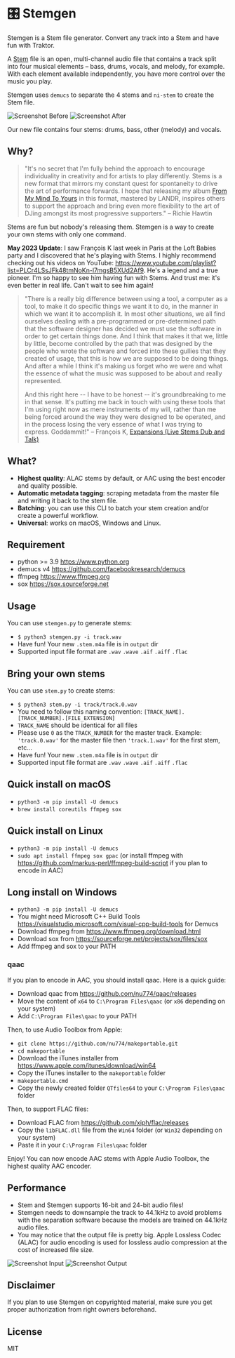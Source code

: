 # 🎛 Stemgen

Stemgen is a Stem file generator. Convert any track into a Stem and have fun with Traktor.

A [Stem](https://www.native-instruments.com/en/specials/stems/) file is an open, multi-channel audio file that contains a track split into four musical elements – bass, drums, vocals, and melody, for example. With each element available independently, you have more control over the music you play.

Stemgen uses `demucs` to separate the 4 stems and `ni-stem` to create the Stem file.

![Screenshot Before](./screenshots/before.png)
![Screenshot After](./screenshots/after.png)

Our new file contains four stems: drums, bass, other (melody) and vocals.

## Why?

> "It's no secret that I'm fully behind the approach to encourage individuality in creativity and for artists to play differently. Stems is a new format that mirrors my constant quest for spontaneity to drive the art of performance forwards. I hope that releasing my album [From My Mind To Yours](https://www.junodownload.com/products/richie-hawtin-from-my-mind-to-yours/3318751-02/) in this format, mastered by LANDR, inspires others to support the approach and bring even more flexibility to the art of DJing amongst its most progressive supporters." – Richie Hawtin

Stems are fun but nobody's releasing them. Stemgen is a way to create your own stems with only one command.

**May 2023 Update**: I saw François K last week in Paris at the Loft Babies party and I discovered
that he's playing with Stems. I highly recommend checking out his videos on YouTube: https://www.youtube.com/playlist?list=PLCr4LSsJFk48tmNoKn-l7mgsB5XUd2Af9.
He's a legend and a true pioneer. I'm so happy to see him having fun with Stems.
And trust me: it's even better in real life. Can't wait to see him again!

> "There is a really big difference between using a tool, a computer as a tool, to make it do specific things we want it to do, in the manner in which we want it to accomplish it. In most other situations, we all find ourselves dealing with a pre-programmed or pre-determined path that the software designer has decided we must use the software in order to get certain things done. And I think that makes it that we, little by little, become controlled by the path that was designed by the people who wrote the software and forced into these gullies that they created of usage, that this is how we are supposed to be doing things. And after a while I think it's making us forget who we were and what the essence of what the music was supposed to be about and really represented.
>
> And this right here -- I have to be honest -- it's groundbreaking to me in that sense. It's putting me back in touch with using these tools that I'm using right now as mere instruments of my will, rather than me being forced around the way they were designed to be operated, and in the process losing the very essence of what I was trying to express. Goddammit!" – François K, [Expansions (Live Stems Dub and Talk)](https://www.youtube.com/watch?v=jjZz0E8FuVs)

## What?

- **Highest quality**: ALAC stems by default, or AAC using the best encoder and quality possible.
- **Automatic metadata tagging**: scraping metadata from the master file and writing it back to the stem file.
- **Batching**: you can use this CLI to batch your stem creation and/or create a powerful workflow.
- **Universal**: works on macOS, Windows and Linux.

## Requirement

- python >= 3.9 https://www.python.org
- demucs v4 https://github.com/facebookresearch/demucs
- ffmpeg https://www.ffmpeg.org
- sox https://sox.sourceforge.net

## Usage

You can use `stemgen.py` to generate stems:

- `$ python3 stemgen.py -i track.wav`
- Have fun! Your new `.stem.m4a` file is in `output` dir
- Supported input file format are `.wav` `.wave` `.aif` `.aiff` `.flac`

## Bring your own stems

You can use `stem.py` to create stems:

- `$ python3 stem.py -i track/track.0.wav`
- You need to follow this naming convention: `[TRACK_NAME].[TRACK_NUMBER].[FILE_EXTENSION]`
- `TRACK_NAME` should be identical for all files
- Please use `0` as the `TRACK_NUMBER` for the master track. Example:
  `'track.0.wav'` for the master file then `'track.1.wav'` for the first stem, etc...
- Have fun! Your new `.stem.m4a` file is in `output` dir
- Supported input file format are `.wav` `.wave` `.aif` `.aiff` `.flac`

## Quick install on macOS

- `python3 -m pip install -U demucs`
- `brew install coreutils ffmpeg sox`

## Quick install on Linux

- `python3 -m pip install -U demucs`
- `sudo apt install ffmpeg sox gpac` (or install ffmpeg with https://github.com/markus-perl/ffmpeg-build-script if you plan to encode in AAC)

## Long install on Windows

- `python3 -m pip install -U demucs`
- You might need Microsoft C++ Build Tools https://visualstudio.microsoft.com/visual-cpp-build-tools
  for Demucs
- Download ffmpeg from https://www.ffmpeg.org/download.html
- Download sox from https://sourceforge.net/projects/sox/files/sox
- Add ffmpeg and sox to your PATH

### qaac

If you plan to encode in AAC, you should install qaac. Here is a quick guide:

- Download qaac from https://github.com/nu774/qaac/releases
- Move the content of `x64` to `C:\Program Files\qaac` (or `x86` depending on your system)
- Add `C:\Program Files\qaac` to your PATH

Then, to use Audio Toolbox from Apple:

- `git clone https://github.com/nu774/makeportable.git`
- `cd makeportable`
- Download the iTunes installer from https://www.apple.com/itunes/download/win64
- Copy the iTunes installer to the `makeportable` folder
- `makeportable.cmd`
- Copy the newly created folder `QTfiles64` to your `C:\Program Files\qaac` folder

Then, to support FLAC files:

- Download FLAC from https://github.com/xiph/flac/releases
- Copy the `libFLAC.dll` file from the `Win64` folder (or `Win32` depending on your system)
- Paste it in your `C:\Program Files\qaac` folder

Enjoy! You can now encode AAC stems with Apple Audio Toolbox, the highest quality AAC encoder.

## Performance

- Stem and Stemgen supports 16-bit and 24-bit audio files!
- Stemgen needs to downsample the track to 44.1kHz to avoid problems with the separation software because the models are trained on 44.1kHz audio files.
- You may notice that the output file is pretty big. Apple Lossless Codec (ALAC) for audio encoding is used for lossless audio compression at the cost of increased file size.

![Screenshot Input](./screenshots/flac.png)
![Screenshot Output](./screenshots/alac.png)

## Disclaimer

If you plan to use Stemgen on copyrighted material, make sure you get proper authorization from right owners beforehand.

## License

MIT
